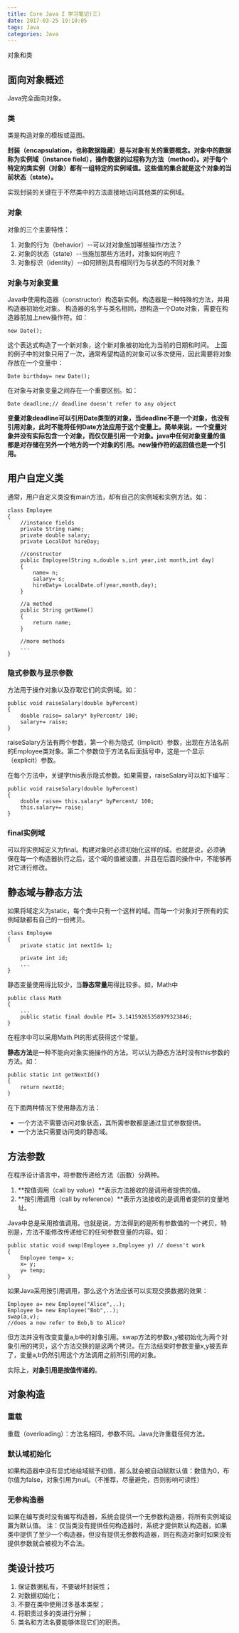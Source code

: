 ```yaml
---
title: Core Java I 学习笔记(三)
date: 2017-03-25 19:10:05
tags: Java
categories: Java
---
```


对象和类
<!-- more -->

## 面向对象概述

Java完全面向对象。

### 类

类是构造对象的模板或蓝图。

**封装（encapsulation，也称数据隐藏）是与对象有关的重要概念。对象中的数据称为实例域（instance field），操作数据的过程称为方法（method）。对于每个特定的类实例（对象）都有一组特定的实例域值。这些值的集合就是这个对象的当前状态（state）。**

实现封装的关键在于不然类中的方法直接地访问其他类的实例域。

### 对象

对象的三个主要特性：

1. 对象的行为（behavior）--可以对对象施加哪些操作/方法？
2. 对象的状态（state）--当施加那些方法时，对象如何响应？
3. 对象标识（identity）--如何辨别具有相同行为与状态的不同对象？

### 对象与对象变量

Java中使用构造器（constructor）构造新实例。构造器是一种特殊的方法，并用构造器初始化对象。
构造器的名字与类名相同，想构造一个Date对象，需要在构造器前加上new操作符。如：

	new Date();

这个表达式构造了一个新对象，这个新对象被初始化为当前的日期和时间。
上面的例子中的对象只用了一次，通常希望构造的对象可以多次使用，因此需要将对象存放在一个变量中：

	Date birthday= new Date();

在对象与对象变量之间存在一个重要区别。如：

	Date deadline;// deadline doesn't refer to any object

**变量对象deadline可以引用Date类型的对象，当deadline不是一个对象，也没有引用对象，此时不能将任何Date方法应用于这个变量上。简单来说，一个变量对象并没有实际包含一个对象，而仅仅是引用一个对象。java中任何对象变量的值都是对存储在另外一个地方的一个对象的引用。new操作符的返回值也是一个引用。**

## 用户自定义类

通常，用户自定义类没有main方法，却有自己的实例域和实例方法。如：

	class Employee
	{
		//instance fields
		private String name;
		private double salary;
		private LocalDat hireDay;

		//constructor
		public Employee(String n,double s,int year,int month,int day)
		{
			name= n;
			salary= s;
			hireDaty= LocalDate.of(year,month,day);
		}

		//a method
		public String getName()
		{
			return name;
		}

		//more methods
		...
	}

### 隐式参数与显示参数

方法用于操作对象以及存取它们的实例域。如：

	public void raiseSalary(double byPercent)
	{
		double raise= salary* byPercent/ 100;
		salary+= raise;
	}

raiseSalary方法有两个参数，第一个称为隐式（implicit）参数，出现在方法名前的Employee类对象。第二个参数位于方法名后面括号中，这是一个显示（explicit）参数。

在每个方法中，关键字this表示隐式参数。如果需要，raiseSalary可以如下编写：
	
	public void raiseSalary(double byPercent)
	{
		double raise= this.salary* byPercent/ 100;
		this.salary+= raise;
	}

### final实例域

可以将实例域定义为final。构建对象时必须初始化这样的域。也就是说，必须确保在每一个构造器执行之后，这个域的值被设置，并且在后面的操作中，不能够再对它进行修改。

## 静态域与静态方法

如果将域定义为static，每个类中只有一个这样的域。而每一个对象对于所有的实例域缺都有自己的一份拷贝。

	class Employee
	{
		private static int nextId= 1;

		private int id;
		...
	}

静态变量使用得比较少，当**静态常量**用得比较多。如，Math中

	public class Math
	{
		...
		public static final double PI= 3.14159265358979323846;
	}

在程序中可以采用Math.PI的形式获得这个常量。

**静态方法**是一种不能向对象实施操作的方法。可以认为静态方法时没有this参数的方法。如：

	public static int getNextId()
	{
		return nextId;
	}

在下面两种情况下使用静态方法：
* 一个方法不需要访问对象状态，其所需参数都是通过显式参数提供。
* 一个方法只需要访问类的静态域。

## 方法参数

在程序设计语言中，将参数传递给方法（函数）分两种。
1. **按值调用（call by value）**表示方法接收的是调用者提供的值。
2. **按引用调用（call by reference）**表示方法接收的是调用者提供的变量地址。

Java中总是采用按值调用。也就是说，方法得到的是所有参数值的一个拷贝，特别是，方法不能修改传递给它的任何参数变量的内容。如：

	public static void swap(Employee x,Employee y) // doesn't work
	{
		Employee temp= x;
		x= y;
		y= temp;
	}

如果Java采用按引用调用，那么这个方法应该可以实现交换数据的效果：

	Employee a= new Employee("Alice",..);
	Employee b= new Employee("Bob",..);
	swap(a,v);
	//does a now refer to Bob,b to Alice?

但方法并没有改变变量a,b中的对象引用。swap方法的参数x,y被初始化为两个对象引用的拷贝，这个方法交换的是这两个拷贝。在方法结束时参数变量x,y被丢弃了，变量a,b仍然引用这个方法调用之前所引用的对象。

实际上，**对象引用是按值传递的**。

## 对象构造

### 重载

重载（overloading）：方法名相同，参数不同。Java允许重载任何方法。

### 默认域初始化

如果构造器中没有显式地给域赋予初值，那么就会被自动赋默认值：数值为0，布尔值为false，对象引用为null。（不推荐，尽量避免，否则影响可读性）

### 无参构造器

如果在编写类时没有编写构造器，系统会提供一个无参数构造器，将所有实例域设置为默认值。
注：仅当类没有提供任何构造器时，系统才提供默认构造器，如果类中提供了至少一个构造器，但没有提供无参数构造器，则在构造对象时如果没有提供参数就会被视为不合法。

## 类设计技巧

1. 保证数据私有，不要破坏封装性；
2. 对数据初始化；
3. 不要在类中使用过多基本类型；
4. 将职责过多的类进行分解；
5. 类名和方法名要能够体现它们的职责。